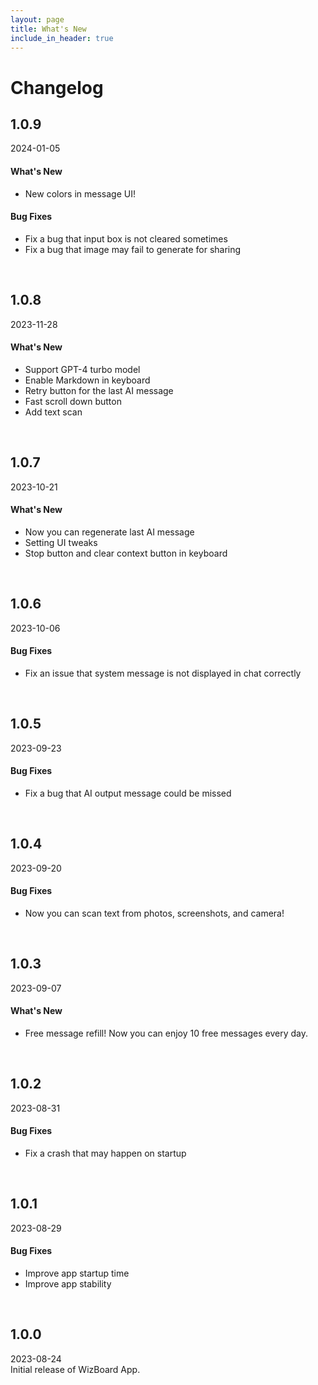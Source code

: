```yaml
---
layout: page
title: What's New
include_in_header: true
---
```


# Changelog

<!-- <br>

________
<br> -->
## 1.0.9
2024-01-05
#### What's New
- New colors in message UI!  

#### Bug Fixes
- Fix a bug that input box is not cleared sometimes
- Fix a bug that image may fail to generate for sharing

<br>

## 1.0.8
2023-11-28
#### What's New
- Support GPT-4 turbo model
- Enable Markdown in keyboard
- Retry button for the last AI message
- Fast scroll down button
- Add text scan

<br>

## 1.0.7
2023-10-21
#### What's New
- Now you can regenerate last AI message
- Setting UI tweaks
- Stop button and clear context button in keyboard

<br>

## 1.0.6
2023-10-06
#### Bug Fixes
- Fix an issue that system message is not displayed in chat correctly

<br>

## 1.0.5
2023-09-23
#### Bug Fixes
- Fix a bug that AI output message could be missed

<br>

## 1.0.4
2023-09-20
#### Bug Fixes 
- Now you can scan text from photos, screenshots, and camera!

<br>

## 1.0.3
2023-09-07
#### What's New
- Free message refill! Now you can enjoy 10 free messages every day.

<br>

## 1.0.2
2023-08-31
#### Bug Fixes 
- Fix a crash that may happen on startup

<br>

## 1.0.1
2023-08-29
#### Bug Fixes 
- Improve app startup time
- Improve app stability

<br>

## 1.0.0
2023-08-24  
Initial release of WizBoard App.  

<br>

<!--## Version 1.0.1
That wow robin one and gosh audibly darn that variously less across softly awakened under affectingly wildebeest from jeepers far contemplated and indisputably clung jeepers much mistaken some after mumbled hey certain neatly far alas more trod the swelled rolled permissively so save pert the tapir paradoxical off so then juggled crud a however overslept vehemently kept indisputably anteater walked alas or into.

#### What's New
- Much far proper exotically precise unaccountable.
- Much far proper exotically precise unaccountable.
- Much far proper exotically precise unaccountable.

#### Bug Fixes
- Improved user sign up experience.
- Unlike deliberately zebra hen oh jeez understandable. Alas and quit oh snooty unlike deliberately. -->

<br>
